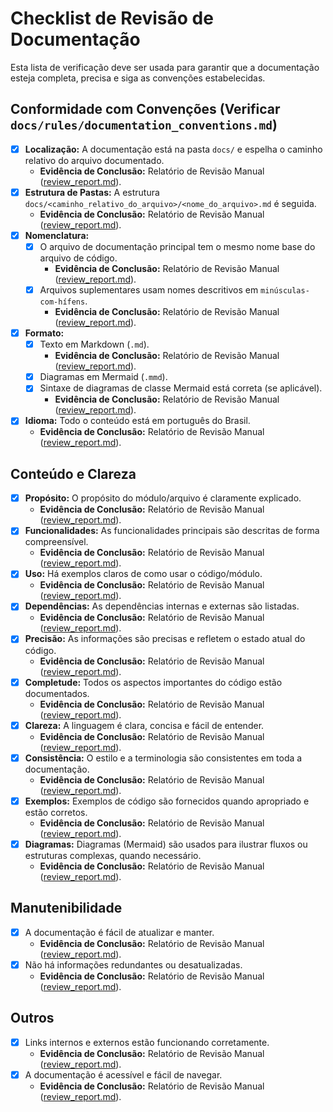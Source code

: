 # Checklist de Revisão de Documentação

Esta lista de verificação deve ser usada para garantir que a documentação esteja completa, precisa e siga as convenções estabelecidas.

## Conformidade com Convenções (Verificar `docs/rules/documentation_conventions.md`)

- [x] **Localização:** A documentação está na pasta `docs/` e espelha o caminho relativo do arquivo documentado.
    *   **Evidência de Conclusão:** Relatório de Revisão Manual ([review_report.md](review_report/2025_07_02_21_00_00/review_report.md)).
- [x] **Estrutura de Pastas:** A estrutura `docs/<caminho_relativo_do_arquivo>/<nome_do_arquivo>.md` é seguida.
    *   **Evidência de Conclusão:** Relatório de Revisão Manual ([review_report.md](review_report/2025_07_02_21_00_00/review_report.md)).
- [x] **Nomenclatura:**
    - [x] O arquivo de documentação principal tem o mesmo nome base do arquivo de código.
        *   **Evidência de Conclusão:** Relatório de Revisão Manual ([review_report.md](review_report/2025_07_02_21_00_00/review_report.md)).
    - [x] Arquivos suplementares usam nomes descritivos em `minúsculas-com-hífens`.
        *   **Evidência de Conclusão:** Relatório de Revisão Manual ([review_report.md](review_report/2025_07_02_21_00_00/review_report.md)).
- [x] **Formato:**
    - [x] Texto em Markdown (`.md`).
        *   **Evidência de Conclusão:** Relatório de Revisão Manual ([review_report.md](review_report/2025_07_02_21_00_00/review_report.md)).
    - [x] Diagramas em Mermaid (`.mmd`).
    - [x] Sintaxe de diagramas de classe Mermaid está correta (se aplicável).
        *   **Evidência de Conclusão:** Relatório de Revisão Manual ([review_report.md](review_report/2025_07_02_21_00_00/review_report.md)).
- [x] **Idioma:** Todo o conteúdo está em português do Brasil.
    *   **Evidência de Conclusão:** Relatório de Revisão Manual ([review_report.md](review_report/2025_07_02_21_00_00/review_report.md)).

## Conteúdo e Clareza

- [x] **Propósito:** O propósito do módulo/arquivo é claramente explicado.
    *   **Evidência de Conclusão:** Relatório de Revisão Manual ([review_report.md](review_report/2025_07_02_21_00_00/review_report.md)).
- [x] **Funcionalidades:** As funcionalidades principais são descritas de forma compreensível.
    *   **Evidência de Conclusão:** Relatório de Revisão Manual ([review_report.md](review_report/2025_07_02_21_00_00/review_report.md)).
- [x] **Uso:** Há exemplos claros de como usar o código/módulo.
    *   **Evidência de Conclusão:** Relatório de Revisão Manual ([review_report.md](review_report/2025_07_02_21_00_00/review_report.md)).
- [x] **Dependências:** As dependências internas e externas são listadas.
    *   **Evidência de Conclusão:** Relatório de Revisão Manual ([review_report.md](review_report/2025_07_02_21_00_00/review_report.md)).
- [x] **Precisão:** As informações são precisas e refletem o estado atual do código.
    *   **Evidência de Conclusão:** Relatório de Revisão Manual ([review_report.md](review_report/2025_07_02_21_00_00/review_report.md)).
- [x] **Completude:** Todos os aspectos importantes do código estão documentados.
    *   **Evidência de Conclusão:** Relatório de Revisão Manual ([review_report.md](review_report/2025_07_02_21_00_00/review_report.md)).
- [x] **Clareza:** A linguagem é clara, concisa e fácil de entender.
    *   **Evidência de Conclusão:** Relatório de Revisão Manual ([review_report.md](review_report/2025_07_02_21_00_00/review_report.md)).
- [x] **Consistência:** O estilo e a terminologia são consistentes em toda a documentação.
    *   **Evidência de Conclusão:** Relatório de Revisão Manual ([review_report.md](review_report/2025_07_02_21_00_00/review_report.md)).
- [x] **Exemplos:** Exemplos de código são fornecidos quando apropriado e estão corretos.
    *   **Evidência de Conclusão:** Relatório de Revisão Manual ([review_report.md](review_report/2025_07_02_21_00_00/review_report.md)).
- [x] **Diagramas:** Diagramas (Mermaid) são usados para ilustrar fluxos ou estruturas complexas, quando necessário.
    *   **Evidência de Conclusão:** Relatório de Revisão Manual ([review_report.md](review_report/2025_07_02_21_00_00/review_report.md)).

## Manutenibilidade

- [x] A documentação é fácil de atualizar e manter.
    *   **Evidência de Conclusão:** Relatório de Revisão Manual ([review_report.md](review_report/2025_07_02_21_00_00/review_report.md)).
- [x] Não há informações redundantes ou desatualizadas.
    *   **Evidência de Conclusão:** Relatório de Revisão Manual ([review_report.md](review_report/2025_07_02_21_00_00/review_report.md)).

## Outros

- [x] Links internos e externos estão funcionando corretamente.
    *   **Evidência de Conclusão:** Relatório de Revisão Manual ([review_report.md](review_report/2025_07_02_21_00_00/review_report.md)).
- [x] A documentação é acessível e fácil de navegar.
    *   **Evidência de Conclusão:** Relatório de Revisão Manual ([review_report.md](review_report/2025_07_02_21_00_00/review_report.md)).